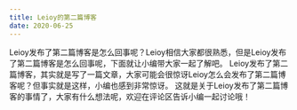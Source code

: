 ```yaml
---
title: Leioy的第二篇博客
date: 2020-06-25
---
```

Leioy发布了第二篇博客是怎么回事呢？Leioy相信大家都很熟悉，但是Leioy发布了第二篇博客是怎么回事呢，下面就让小编带大家一起了解吧。
Leioy发布了第二篇博客，其实就是写了一篇文章，大家可能会很惊讶Leioy怎么会发布了第二篇博客呢？但事实就是这样，小编也感到非常惊讶。
这就是关于Leioy发布了第二篇博客的事情了，大家有什么想法呢，欢迎在评论区告诉小编一起讨论哦！